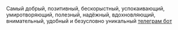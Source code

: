 Самый добрый, позитивный, бескорыстный, успокаивающий, умиротворяющий, полезный, надёжный, вдохновляющий, внимательный, удобный и безусловно уникальный [телеграм бот](https://t.me/RX90_bot)
